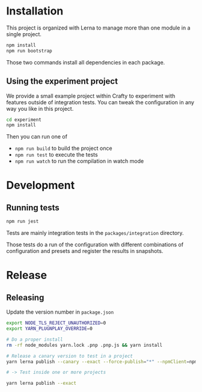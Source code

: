 # Installation

This project is organized with Lerna to manage more than one module in a single project.

```bash
npm install
npm run bootstrap
```

Those two commands install all dependencies in each package.

## Using the experiment project

We provide a small example project within Crafty to experiment with features outside of integration tests.
You can tweak the configuration in any way you like in this project.

```bash
cd experiment
npm install
```

Then you can run one of

- `npm run build` to build the project once
- `npm run test` to execute the tests
- `npm run watch` to run the compilation in watch mode

# Development

## Running tests

```bash
npm run jest
```

Tests are mainly integration tests in the `packages/integration` directory.

Those tests do a run of the configuration with different combinations of configuration and presets and register the results in snapshots.

# Release

## Releasing

Update the version number in `package.json`

```bash
export NODE_TLS_REJECT_UNAUTHORIZED=0
export YARN_PLUGNPLAY_OVERRIDE=0

# Do a proper install
rm -rf node_modules yarn.lock .pnp .pnp.js && yarn install

# Release a canary version to test in a project
yarn lerna publish --canary --exact --force-publish="*" --npmClient=npm

# -> Test inside one or more projects

yarn lerna publish --exact
```
